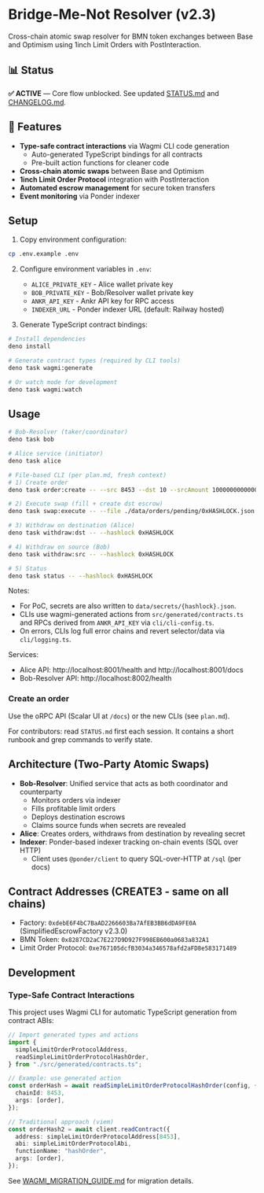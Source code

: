 # Bridge-Me-Not Resolver (v2.3)

Cross-chain atomic swap resolver for BMN token exchanges between Base and Optimism using 1inch Limit Orders with PostInteraction.

## 📊 Status

**✅ ACTIVE** — Core flow unblocked. See updated [STATUS.md](STATUS.md) and [CHANGELOG.md](CHANGELOG.md).

## 🚀 Features

- **Type-safe contract interactions** via Wagmi CLI code generation
  - Auto-generated TypeScript bindings for all contracts
  - Pre-built action functions for cleaner code
- **Cross-chain atomic swaps** between Base and Optimism
- **1inch Limit Order Protocol** integration with PostInteraction
- **Automated escrow management** for secure token transfers
- **Event monitoring** via Ponder indexer

## Setup

1. Copy environment configuration:

```bash
cp .env.example .env
```

2. Configure environment variables in `.env`:
   - `ALICE_PRIVATE_KEY` - Alice wallet private key
   - `BOB_PRIVATE_KEY` - Bob/Resolver wallet private key  
   - `ANKR_API_KEY` - Ankr API key for RPC access
   - `INDEXER_URL` - Ponder indexer URL (default: Railway hosted)

3. Generate TypeScript contract bindings:

```bash
# Install dependencies
deno install

# Generate contract types (required by CLI tools)
deno task wagmi:generate

# Or watch mode for development
deno task wagmi:watch
```

## Usage

```bash
# Bob‑Resolver (taker/coordinator)
deno task bob

# Alice service (initiator)
deno task alice

# File-based CLI (per plan.md, fresh context)
# 1) Create order
deno task order:create -- --src 8453 --dst 10 --srcAmount 10000000000000000 --dstAmount 10000000000000000 --resolver 0x...

# 2) Execute swap (fill + create dst escrow)
deno task swap:execute -- --file ./data/orders/pending/0xHASHLOCK.json

# 3) Withdraw on destination (Alice)
deno task withdraw:dst -- --hashlock 0xHASHLOCK

# 4) Withdraw on source (Bob)
deno task withdraw:src -- --hashlock 0xHASHLOCK

# 5) Status
deno task status -- --hashlock 0xHASHLOCK
```

Notes:
- For PoC, secrets are also written to `data/secrets/{hashlock}.json`.
- CLIs use wagmi-generated actions from `src/generated/contracts.ts` and RPCs derived from `ANKR_API_KEY` via `cli/cli-config.ts`.
- On errors, CLIs log full error chains and revert selector/data via `cli/logging.ts`.

Services:
- Alice API: http://localhost:8001/health and http://localhost:8001/docs
- Bob-Resolver API: http://localhost:8002/health

### Create an order

Use the oRPC API (Scalar UI at `/docs`) or the new CLIs (see `plan.md`).

For contributors: read `STATUS.md` first each session. It contains a short runbook and grep commands to verify state.

## Architecture (Two-Party Atomic Swaps)

- **Bob-Resolver**: Unified service that acts as both coordinator and
  counterparty
  - Monitors orders via indexer
  - Fills profitable limit orders
  - Deploys destination escrows
  - Claims source funds when secrets are revealed
- **Alice**: Creates orders, withdraws from destination by revealing secret
- **Indexer**: Ponder-based indexer tracking on-chain events (SQL over HTTP)
  - Client uses `@ponder/client` to query SQL-over-HTTP at `/sql` (per docs)

## Contract Addresses (CREATE3 - same on all chains)

- Factory: `0xdebE6F4bC7BaAD2266603Ba7AfEB3BB6dDA9FE0A` (SimplifiedEscrowFactory v2.3.0)
- BMN Token: `0x8287CD2aC7E227D9D927F998EB600a0683a832A1`
- Limit Order Protocol: `0xe767105dcfB3034a346578afd2aFD8e583171489`

## Development

### Type-Safe Contract Interactions

This project uses Wagmi CLI for automatic TypeScript generation from contract ABIs:

```typescript
// Import generated types and actions
import {
  simpleLimitOrderProtocolAddress,
  readSimpleLimitOrderProtocolHashOrder,
} from "./src/generated/contracts.ts";

// Example: use generated action
const orderHash = await readSimpleLimitOrderProtocolHashOrder(config, {
  chainId: 8453,
  args: [order],
});

// Traditional approach (viem)
const orderHash2 = await client.readContract({
  address: simpleLimitOrderProtocolAddress[8453],
  abi: simpleLimitOrderProtocolAbi,
  functionName: "hashOrder",
  args: [order],
});
```

See [WAGMI_MIGRATION_GUIDE.md](docs/WAGMI_MIGRATION_GUIDE.md) for migration details.
